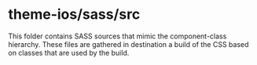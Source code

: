# theme-ios/sass/src

This folder contains SASS sources that mimic the component-class hierarchy. These files
are gathered in destination a build of the CSS based on classes that are used by the build.
